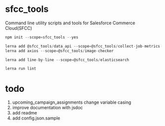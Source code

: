 # sfcc_tools
Command line utility scripts and tools for Salesforce Commerce Cloud(SFCC)

```js
npm init --scope=sfcc_tools --yes

lerna add @sfcc_tools/data_api --scope=@sfcc_tools/collect-job-metrics
lerna add axios --scope=@sfcc_tools/image-checker

lerna add line-by-line --scope=@sfcc_tools/elasticsearch

lerna run lint
```


# todo

1. upcoming_campaign_assignments change variable casing
2. improve documentation with jsdoc
3. add readme
4. add config.json.sample
